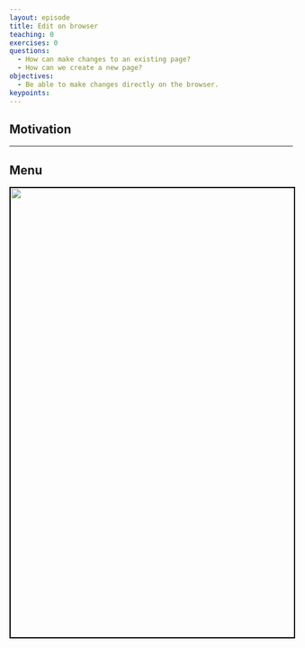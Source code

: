 ```yaml
---
layout: episode
title: Edit on browser
teaching: 0
exercises: 0
questions:
  - How can make changes to an existing page?
  - How can we create a new page?
objectives:
  - Be able to make changes directly on the browser.
keypoints:
---
```


## Motivation


---


## Menu

<img src="{{ site.baseurl }}/img/onbrowser/menues.png" width="800" style="border:2px solid #000000;"/>

